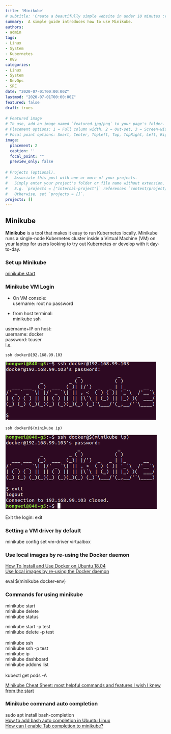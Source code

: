 ```yaml
---
title: 'Minikube'
# subtitle: 'Create a beautifully simple website in under 10 minutes :rocket:'
summary:  A simple guide introduces how to use Minikube.
authors:
- admin
tags:
- Linux
- System
- Kubernetes
- K8S
categories:
- Linux
- System
- DevOps
- SRE
date: "2020-07-01T00:00:00Z"
lastmod: "2020-07-01T00:00:00Z"
featured: false
draft: trues

# Featured image
# To use, add an image named `featured.jpg/png` to your page's folder.
# Placement options: 1 = Full column width, 2 = Out-set, 3 = Screen-width
# Focal point options: Smart, Center, TopLeft, Top, TopRight, Left, Right, BottomLeft, Bottom, BottomRight
image:
  placement: 2
  caption: ''
  focal_point: ""
  preview_only: false

# Projects (optional).
#   Associate this post with one or more of your projects.
#   Simply enter your project's folder or file name without extension.
#   E.g. `projects = ["internal-project"]` references `content/project/deep-learning/index.md`.
#   Otherwise, set `projects = []`.
projects: []
---
```



## Minikube

**Minikube** is a tool that makes it easy to run Kubernetes locally. Minikube runs a single-node Kubernetes cluster inside a Virtual Machine (VM) on your laptop for users looking to try out Kubernetes or develop with it day-to-day.

### Set up Minikube

[minikube start](https://minikube.sigs.k8s.io/docs/start/)  

### Minikube VM Login
- On VM console:  
username: root
no password

- from host terminal:  
    minikube ssh  


username+IP on host:  
username: docker  
password: tcuser  
i.e.  

    ssh docker@192.168.99.103
![minikube-login](./minikube-login.png)  

    ssh docker@$(minikube ip)

![minikube-login-1](./minikube-login-1.png)  

Exit the login:
exit

### Setting a VM driver by default

minikube config set vm-driver virtualbox

### Use local images by re-using the Docker daemon
[How To Install and Use Docker on Ubuntu 18.04](https://www.digitalocean.com/community/tutorials/how-to-install-and-use-docker-on-ubuntu-18-04)  
[Use local images by re-using the Docker daemon](https://kubernetes.io/docs/setup/learning-environment/minikube/#use-local-images-by-re-using-the-docker-daemon)  

eval $(minikube docker-env)  

### Commands for using minikube

minikube start  
minikube delete  
minikube status  

minikube start -p test  
minikube delete -p test  
<br>
minikube ssh  
minikube ssh -p test  
minikube ip  
minikube dashboard  
minikube addons list  
<br>
kubectl get pods -A  

[Minikube Cheat Sheet: most helpful commands and features I wish I knew from the start](https://blog.pilosus.org/posts/2019/05/18/minikube-cheat-sheet/)  


### Minikube command auto completion

sudo apt install bash-completion  
[How to add bash auto completion in Ubuntu Linux](https://www.cyberciti.biz/faq/add-bash-auto-completion-in-ubuntu-linux/)  
[How can I enable Tab completion to minikube?](https://stackoverflow.com/questions/57891054/how-can-i-enable-tab-completion-to-minikube  )  
 

